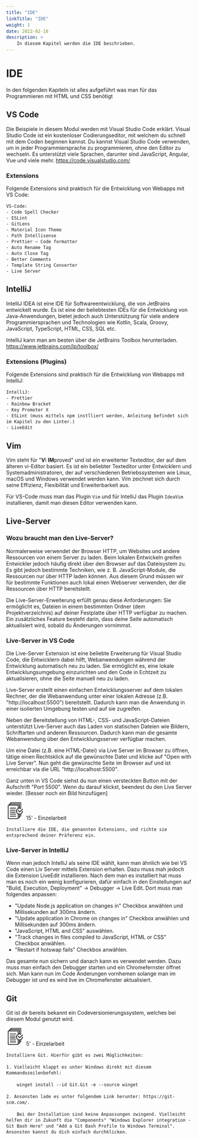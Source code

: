 ```yaml
---
title: "IDE"
linkTitle: "IDE"
weight: 1
date: 2022-02-16
description: >
    In diesem Kapitel werden die IDE beschrieben.
---
```


# IDE
In den folgenden Kapiteln ist alles aufgeführt was man für das Programmieren mit HTML und CSS benötigt

## VS Code
Die Beispiele in diesem Modul werden mit Visual Studio Code erklärt. Visual Studio Code ist ein kostenloser Codierungseditor, mit welchem du schnell mit dem Coden beginnen kannst. Du kannst Visual Studio Code verwenden, um in jeder Programmiersprache zu programmieren, ohne den Editor zu wechseln. Es unterstützt viele Sprachen, darunter sind JavaScript, Angular, Vue und viele mehr.
https://code.visualstudio.com/

### Extensions
Folgende Extensions sind praktisch für die Entwicklung von Webapps mit VS Code:

    VS-Code:
    - Code Spell Checker
    - ESLint
    - GitLens
    - Material Icon Theme
    - Path Intellisense
    - Prettier – Code formatter
    - Auto Rename Tag
    - Auto Close Tag
    - Better Comments
    - Template String Converter
    - Live Server

## IntelliJ
IntelliJ IDEA ist eine IDE für Softwareentwicklung, die von JetBrains entwickelt wurde. Es ist eine der beliebtesten IDEs für die Entwicklung von Java-Anwendungen, bietet jedoch auch Unterstützung für viele andere Programmiersprachen und Technologien wie Kotlin, Scala, Groovy, JavaScript, TypeScript, HTML, CSS, SQL etc.

IntelliJ kann man am besten über die JetBrains Toolbox herunterladen. https://www.jetbrains.com/lp/toolbox/

### Extensions (Plugins)
Folgende Extensions sind praktisch für die Entwicklung von Webapps mit IntelliJ:

    IntelliJ:
    - Prettier
    - Rainbow Bracket
    - Key Promoter X
    - ESLint (muss mittels npm instlliert werden, Anleitung befindet sich im Kapitel zu den Linter.)
    - LiveEdit 

## Vim
Vim steht für "**V**i **IM**proved" und ist ein erweiterter Texteditor, der auf dem älteren vi-Editor basiert. Es ist ein beliebter Texteditor unter Entwicklern und Systemadministratoren, der auf verschiedenen Betriebssystemen wie Linux, macOS und Windows verwendet werden kann. Vim zeichnet sich durch seine Effizienz, Flexibilität und Erweiterbarkeit aus.

Für VS-Code muss man das Plugin `Vim` und für IntelliJ das Plugin `IdeaVim` installieren, damit man diesen Editor verwenden kann.


## Live-Server
### Wozu braucht man den Live-Server?
Normalerweise verwendet der Browser HTTP, um Websites und andere Ressourcen von einem Server zu laden. Beim lokalen Entwickeln greifen Entwickler jedoch häufig direkt über den Browser auf das Dateisystem zu. Es gibt jedoch bestimmte Techniken, wie z. B. JavaScript-Module, die Ressourcen nur über HTTP laden können. Aus diesem Grund müssen wir für bestimmte Funktionen auch lokal einen Webserver verwenden, der die Ressourcen über HTTP bereitstellt.

Die Live-Server-Erweiterung erfüllt genau diese Anforderungen: Sie ermöglicht es, Dateien in einem bestimmten Ordner (dem Projektverzeichnis) auf deiner Festplatte über HTTP verfügbar zu machen. Ein zusätzliches Feature besteht darin, dass deine Seite automatisch aktualisiert wird, sobald du Änderungen vornimmst.

### Live-Server in VS Code
Die Live-Server Extension ist eine beliebte Erweiterung für Visual Studio Code, die Entwicklern dabei hilft, Webanwendungen während der Entwicklung automatisch neu zu laden. Sie ermöglicht es, eine lokale Entwicklungsumgebung einzurichten und den Code in Echtzeit zu aktualisieren, ohne die Seite manuell neu zu laden.

Live-Server erstellt einen einfachen Entwicklungsserver auf dem lokalen Rechner, der die Webanwendung unter einer lokalen Adresse (z.B. "http://localhost:5500") bereitstellt. Dadurch kann man die Anwendung in einer isolierten Umgebung testen und auf sie zugreifen.

Neben der Bereitstellung von HTML-, CSS- und JavaScript-Dateien unterstützt Live-Server auch das Laden von statischen Dateien wie Bildern, Schriftarten und anderen Ressourcen. Dadurch kann man die gesamte Webanwendung über den Entwicklungsserver verfügbar machen.

Um eine Datei (z.B. eine HTML-Datei) via Live Server im Browser zu öffnen, tätige einen Rechtsklick auf die gewünschte Datei und klicke auf "Open with Live Server". Nun geht die gewünschte Seite im Browser auf und ist erreichbar via die URL "http://localhost:5500".

Ganz unten in VS Code siehst du nun einen versteckten Button mit der Aufschrift "Port 5500". Wenn du darauf klickst, beendest du den Live Server wieder. [Besser noch ein Bild hinzufügen]


![task1](/images/task.png) 15' - Einzelarbeit

    Installiere die IDE, die genannten Extensions, und richte sie entsprechend deiner Präferenz ein.

### Live-Server in IntelliJ
Wenn man jedoch IntelliJ als seine IDE wählt, kann man ähnlich wie bei VS Code einen Liv Server mittels Extension erhalten. Dazu muss mah jedoch die Extension LiveEdit installieren. Nach dem man es installiert hat muss man es noch ein wenig konfigurieren, dafür einfach in den Einstellungen auf "Build, Execution, Deployment" -> Debugger -> Live Edit.
Dort muss man folgendes anpassen:
* "Update Node.js application on changes in" Checkbox anwählen und Millisekunden auf 300ms ändern.
* "Update application in Chrome on changes in" Checkbox anwählen und Millisekunden auf 300ms ändern.
* "JavaScript, HTML and CSS" auswählen.
* "Track changes in files compiled to JavaScript, HTML or CSS" Checkbox anwählen.
* "Restart if hotswap fails" Checkbox anwählen.

Das gesamte nun sichern und danach kann es verwendet werden. Dazu muss man einfach den Debugger starten und ein Chromefernster öffnet sich. Man kann nun im Code Änderungen vornhemen solange man im Debugger ist und es wird live im Chromefenster aktualisiert.


## Git
Git ist dir bereits bekannt ein Codeversionierungssystem, welches bei diesem Modul genutzt wird.

![task2](/images/task.png) 5' - Einzelarbeit
    
    Installiere Git. Hierfür gibt es zwei Möglichkeiten:
    
    1. Vielleicht klappt es unter Windows direkt mit diesem Kommandozeilenbefehl:
        
        winget install --id Git.Git -e --source winget

    2. Ansonsten lade es unter folgendem Link herunter: https://git-scm.com/.
    
        Bei der Installation sind keine Anpassungen zwingend. Vielleicht helfen dir in Zukunft die "Components" "Windows Explorer integration - Git Bash Here" und "Add a Git Bash Profile to Windows Terminal". Ansonsten kannst du dich einfach durchklicken.


